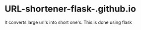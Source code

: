 # URL-shortener-flask-.github.io
It converts large url's into short one's. This is done using flask
